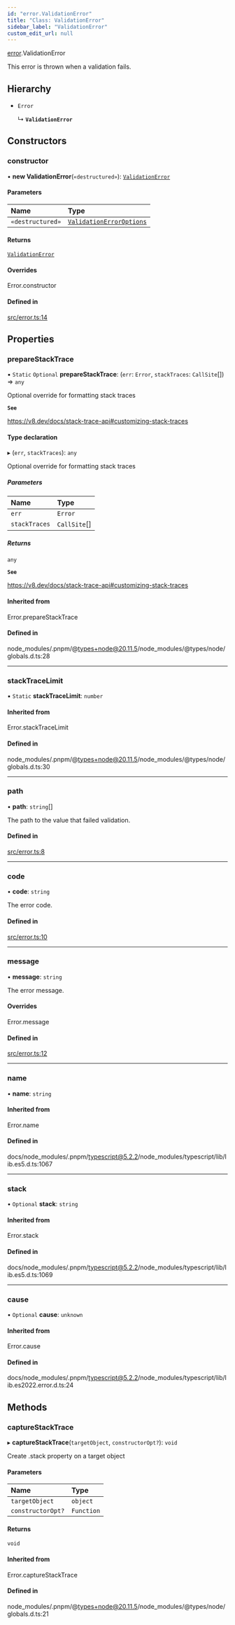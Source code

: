 ```yaml
---
id: "error.ValidationError"
title: "Class: ValidationError"
sidebar_label: "ValidationError"
custom_edit_url: null
---
```


[error](../modules/error.md).ValidationError

This error is thrown when a validation fails.

## Hierarchy

- `Error`

  ↳ **`ValidationError`**

## Constructors

### constructor

• **new ValidationError**(`«destructured»`): [`ValidationError`](error.ValidationError.md)

#### Parameters

| Name | Type |
| :------ | :------ |
| `«destructured»` | [`ValidationErrorOptions`](../modules/error.md#validationerroroptions-8) |

#### Returns

[`ValidationError`](error.ValidationError.md)

#### Overrides

Error.constructor

#### Defined in

[src/error.ts:14](https://github.com/chenasraf/massarg/blob/48b3e64/src/error.ts#L14)

## Properties

### prepareStackTrace

▪ `Static` `Optional` **prepareStackTrace**: (`err`: `Error`, `stackTraces`: `CallSite`[]) => `any`

Optional override for formatting stack traces

**`See`**

https://v8.dev/docs/stack-trace-api#customizing-stack-traces

#### Type declaration

▸ (`err`, `stackTraces`): `any`

Optional override for formatting stack traces

##### Parameters

| Name | Type |
| :------ | :------ |
| `err` | `Error` |
| `stackTraces` | `CallSite`[] |

##### Returns

`any`

**`See`**

https://v8.dev/docs/stack-trace-api#customizing-stack-traces

#### Inherited from

Error.prepareStackTrace

#### Defined in

node_modules/.pnpm/@types+node@20.11.5/node_modules/@types/node/globals.d.ts:28

___

### stackTraceLimit

▪ `Static` **stackTraceLimit**: `number`

#### Inherited from

Error.stackTraceLimit

#### Defined in

node_modules/.pnpm/@types+node@20.11.5/node_modules/@types/node/globals.d.ts:30

___

### path

• **path**: `string`[]

The path to the value that failed validation.

#### Defined in

[src/error.ts:8](https://github.com/chenasraf/massarg/blob/48b3e64/src/error.ts#L8)

___

### code

• **code**: `string`

The error code.

#### Defined in

[src/error.ts:10](https://github.com/chenasraf/massarg/blob/48b3e64/src/error.ts#L10)

___

### message

• **message**: `string`

The error message.

#### Overrides

Error.message

#### Defined in

[src/error.ts:12](https://github.com/chenasraf/massarg/blob/48b3e64/src/error.ts#L12)

___

### name

• **name**: `string`

#### Inherited from

Error.name

#### Defined in

docs/node_modules/.pnpm/typescript@5.2.2/node_modules/typescript/lib/lib.es5.d.ts:1067

___

### stack

• `Optional` **stack**: `string`

#### Inherited from

Error.stack

#### Defined in

docs/node_modules/.pnpm/typescript@5.2.2/node_modules/typescript/lib/lib.es5.d.ts:1069

___

### cause

• `Optional` **cause**: `unknown`

#### Inherited from

Error.cause

#### Defined in

docs/node_modules/.pnpm/typescript@5.2.2/node_modules/typescript/lib/lib.es2022.error.d.ts:24

## Methods

### captureStackTrace

▸ **captureStackTrace**(`targetObject`, `constructorOpt?`): `void`

Create .stack property on a target object

#### Parameters

| Name | Type |
| :------ | :------ |
| `targetObject` | `object` |
| `constructorOpt?` | `Function` |

#### Returns

`void`

#### Inherited from

Error.captureStackTrace

#### Defined in

node_modules/.pnpm/@types+node@20.11.5/node_modules/@types/node/globals.d.ts:21
